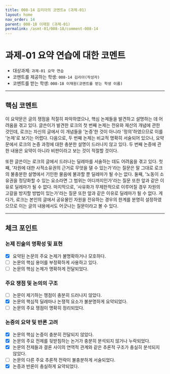 ```yaml
---
title: 008-14 김리아의 코멘트a (과제-01) 
layout: home
nav_order: 14
parent: 008-18 이재원 (과제-01)
permalink: /asmt-01/008-18/comment-008-14
---
```


# 과제-01 요약 연습에 대한 코멘트

- 대상과제: `과제-01 요약 연습`
- 코멘트를 제공하는 학생: `008-14 김리아(작성자)` 
- 코멘트를 받는 학생: `008-18 이재원(코멘트를 받는 학생 이름)` 

---

## 핵심 코멘트

이 요약문은 글의 쟁점을 적절히 파악하였으나, 핵심 논제들을 발견하고 설명하는 데 어려움을 겪고 있다. 글쓴이가 발견한 로크의 첫 번째 논제는 전유와 재산의 개념에 관한 것인데, 로크는 자신의 글에서 이 개념들을 '논증'한 것이 아니라 '정의'하였으므로 이를 '논제'로 보기는 어렵다. 다음으로, 두 번째 논제는 비교적 명확히 서술되어 있으나, 요약문에서 로크의 논증 과정에 대한 충분한 설명이 드러나지 않고 있다. 두 번째 논증에 관한 내용은 요약이 아니라 비판이라고 보는 것이 적절할 것이다.

또한 글쓴이는 로크의 글에서 드러나는 딜레마를 서술하는 데도 어려움을 겪고 있다. 첫째, '자원에 대한 사적소유권의 근거로 무엇을 댈 수 있는가'라는 질문은 말 그대로 로크의 불충분한 설명에서 기인한 물음에 불과할 뿐 딜레마가 될 수는 없다. 둘째, '노동이 소유권을 정당화할 수 있는 요소라면 그 범위는 어디까지인가'라는 질문 또한 앞과 같은 이유로 딜레마가 될 수 없다. 마지막으로, '사유화가 무제한적으로 이루어질 경우 자원의 고갈을 방지할 방법이 있는가'라는 질문 또한 앞과 같은 이유로 딜레마가 될 수 없다. 게다가, 로크는 본인의 글에서 공유물인 자원을 전유하는 경우의 한계를 분명히 설정하였으므로 이는 글의 내용에서도 어긋나는 질문이라고 볼 수 있다.

---

## 체크 포인트

### 논제 진술의 명확성 및 표현  
- [x] 요약된 논문의 주요 논제가 불명확하거나 모호하다.  
- [ ] 논문의 핵심 용어를 부정확하게 사용하고 있다.  
- [ ] 논문의 핵심 논제가 명확하게 전달되었다.  

### 주요 쟁점 및 논의의 구조  
- [ ] 논문이 제기하는 쟁점이 충분히 드러나지 않았다.  
- [x] 논문의 핵심적 딜레마나 논쟁적 요소가 불분명하게 요약되었다.  
- [ ] 논문의 주요 쟁점이 명확히 정리되었다.  

### 논증의 요약 및 반론 고려  
- [x] 논문의 핵심 논증이 충분히 전달되지 않았다.  
- [x] 논문의 주요 전제를 뒷받침하는 논거가 충분히 분석되지 않거나 누락되었다.  
- [x] 논문의 전제들과 결론 사이의 연역적 관계와 같은 추론적 구조가 충실히 분석되지 않았다.  
- [ ] 논문의 다른 주요 추론적 전략이 불충분하게 서술되었다.
- [x] 논증과 반론이 충실하게 요약되었다. 
